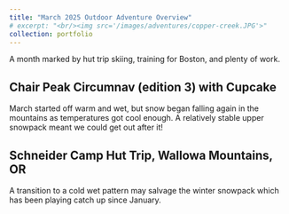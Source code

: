 ```yaml
---
title: "March 2025 Outdoor Adventure Overview"
# excerpt: "<br/><img src='/images/adventures/copper-creek.JPG'>"
collection: portfolio
---
```

A month marked by hut trip skiing, training for Boston, and plenty of work.
## Chair Peak Circumnav (edition 3) with Cupcake
March started off warm and wet, but snow began falling again in the mountains as temperatures got cool enough. A relatively stable upper snowpack meant we could get out after it!

<div class="strava-embed-placeholder" data-embed-type="activity" data-embed-id="13827998439" data-style="standard" data-from-embed="false"></div><script src="https://strava-embeds.com/embed.js"></script>

## Schneider Camp Hut Trip, Wallowa Mountains, OR
A transition to a cold wet pattern may salvage the winter snowpack which has been playing catch up since January.